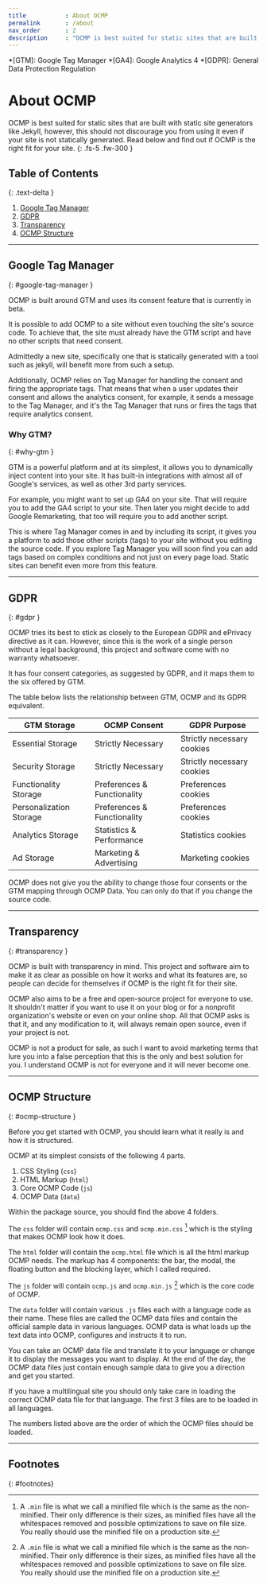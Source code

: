 ```yaml
---
title			: About OCMP
permalink		: /about
nav_order		: 2
description 	: "OCMP is best suited for static sites that are built with static site generators like Jekyll, however, this should not discourage you from using it even if your site is not statically generated. Read below and find out if OCMP is a right fit for your site."
---
```


*[GTM]: Google Tag Manager
*[GA4]: Google Analytics 4
*[GDPR]: General Data Protection Regulation

# About OCMP

OCMP is best suited for static sites that are built with static site generators like Jekyll, however, this should not discourage you from using it even if your site is not statically generated. Read below and find out if OCMP is the right fit for your site.
{: .fs-5 .fw-300 }

## Table of Contents
{: .text-delta }

1. [Google Tag Manager](#google-tag-manager)
2. [GDPR](#gdpr)
3. [Transparency](#transparency)
4. [OCMP Structure](#ocmp-structure)

----

## Google Tag Manager
{: #google-tag-manager }

OCMP is built around GTM and uses its consent feature that is currently in beta.

It is possible to add OCMP to a site without even touching the site's source code. To achieve that, the site must already have the GTM script and have no other scripts that need consent.

Admittedly a new site, specifically one that is statically generated with a tool such as jekyll, will benefit more from such a setup.

Additionally, OCMP relies on Tag Manager for handling the consent and firing the appropriate tags. That means that when a user updates their consent and allows the analytics consent, for example, it sends a message to the Tag Manager, and it's the Tag Manager that runs or fires the tags that require analytics consent.

### Why GTM?
{: #why-gtm }

GTM is a powerful platform and at its simplest, it allows you to dynamically inject content into your site. It has built-in integrations with almost all of Google's services, as well as other 3rd party services.

For example, you might want to set up GA4 on your site. That will require you to add the GA4 script to your site. Then later you might decide to add Google Remarketing, that too will require you to add another script.

This is where Tag Manager comes in and by including its script, it gives you a platform to add those other scripts (tags) to your site without you editing the source code.
If you explore Tag Manager you will soon find you can add tags based on complex conditions and not just on every page load. Static sites can benefit even more from this feature.

----

## GDPR
{: #gdpr }

OCMP tries its best to stick as closely to the European GDPR and ePrivacy directive as it can. However, since this is the work of a single person without a legal background, this project and software come with no warranty whatsoever.

It has four consent categories, as suggested by GDPR, and it maps them to the six offered by GTM.

The table below lists the relationship between GTM, OCMP and its GDPR equivalent.

| GTM Storage | OCMP Consent | GDPR Purpose |
| -- | -- | -- |
| Essential Storage | Strictly Necessary | Strictly necessary cookies |
| Security Storage | Strictly Necessary | Strictly necessary cookies |
| Functionality Storage | Preferences & Functionality | Preferences cookies |
| Personalization Storage | Preferences & Functionality | Preferences cookies |
| Analytics Storage | Statistics & Performance | Statistics cookies |
| Ad Storage | Marketing & Advertising | Marketing cookies |

OCMP does not give you the ability to change those four consents or the GTM mapping through OCMP Data. You can only do that if you change the source code.

----

## Transparency
{: #transparency }

OCMP is built with transparency in mind. This project and software aim to make it as clear as possible on how it works and what its features are, so people can decide for themselves if OCMP is the right fit for their site.

OCMP also aims to be a free and open-source project for everyone to use. It shouldn't matter if you want to use it on your blog or for a nonprofit organization's website or even on your online shop. All that OCMP asks is that it, and any modification to it, will always remain open source, even if your project is not.

OCMP is not a product for sale, as such I want to avoid marketing terms that lure you into a false perception that this is the only and best solution for you.
I understand OCMP is not for everyone and it will never become one.

----

## OCMP Structure
{: #ocmp-structure }

Before you get started with OCMP, you should learn what it really is and how it is structured.

OCMP at its simplest consists of the following 4 parts.

1. CSS Styling (`css`)
2. HTML Markup (`html`)
3. Core OCMP Code (`js`)
4. OCMP Data (`data`)

Within the package source, you should find the above 4 folders.

The `css` folder will contain `ocmp.css` and `ocmp.min.css` [^1] which is the styling that makes OCMP look how it does.

The `html` folder will contain the `ocmp.html` file which is all the html markup OCMP needs. The markup has 4 components: the bar, the modal, the floating button and the blocking layer, which I called required.

The `js` folder will contain `ocmp.js` and `ocmp.min.js` [^1] which is the core code of OCMP.

The `data` folder will contain various `.js` files each with a language code as their name.
These files are called the OCMP data files and contain the official sample data in various languages. OCMP data is what loads up the text data into OCMP, configures and instructs it to run.

You can take an OCMP data file and translate it to your language or change it to display the messages you want to display. At the end of the day, the OCMP data files just contain enough sample data to give you a direction and get you started.

If you have a multilingual site you should only take care in loading the correct OCMP data file for that language. The first 3 files are to be loaded in all languages.

The numbers listed above are the order of which the OCMP files should be loaded.

----

## Footnotes
{: #footnotes}

[^1]: A `.min` file is what we call a minified file which is the same as the non-minified. Their only difference is their sizes, as minified files have all the whitespaces removed and possible optimizations to save on file size. You really should use the minified file on a production site.
